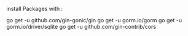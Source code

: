 install Packages with :

go get -u github.com/gin-gonic/gin
go get -u gorm.io/gorm
go get -u gorm.io/driver/sqlite
go get -u github.com/gin-contrib/cors
